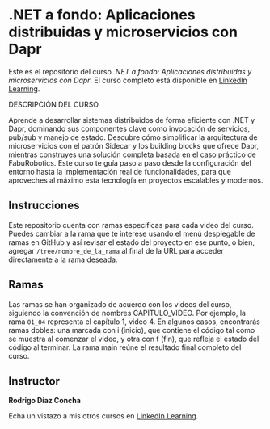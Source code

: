 # .NET a fondo: Aplicaciones distribuidas y microservicios con Dapr

Este es el repositorio del curso *.NET a fondo: Aplicaciones distribuidas y microservicios con Dapr*. El curso completo está disponible en [LinkedIn Learning][lil-course-url].

DESCRIPCIÓN DEL CURSO

Aprende a desarrollar sistemas distribuidos de forma eficiente con .NET y Dapr, dominando sus componentes clave como invocación de servicios, pub/sub y manejo de estado. Descubre cómo simplificar la arquitectura de microservicios con el patrón Sidecar y los building blocks que ofrece Dapr, mientras construyes una solución completa basada en el caso práctico de FabuRobotics. Este curso te guía paso a paso desde la configuración del entorno hasta la implementación real de funcionalidades, para que aproveches al máximo esta tecnología en proyectos escalables y modernos.		

## Instrucciones

Este repositorio cuenta con ramas específicas para cada video del curso. Puedes cambiar a la rama que te interese usando el menú desplegable de ramas en GitHub y así revisar el estado del proyecto en ese punto, o bien, agregar `/tree/nombre_de_la_rama` al final de la URL para acceder directamente a la rama deseada.

## Ramas

Las ramas se han organizado de acuerdo con los videos del curso, siguiendo la convención de nombres CAPÍTULO_VIDEO. Por ejemplo, la rama `01_04` representa el capítulo 1, video 4. En algunos casos, encontrarás ramas dobles: una marcada con i (inicio), que contiene el código tal como se muestra al comenzar el video, y otra con f (fin), que refleja el estado del código al terminar. La rama main reúne el resultado final completo del curso.

## Instructor

**Rodrigo Díaz Concha**

Echa un vistazo a mis otros cursos en [LinkedIn Learning](https://www.linkedin.com/learning/instructors/rodrigo-diaz-concha).

[lil-course-url]: https://www.linkedin.com/learning/dot-net-a-fondo-aplicaciones-distribuidas-y-microservicios-con-dapr
